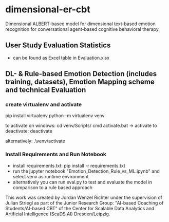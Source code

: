 # dimensional-er-cbt
Dimensional ALBERT-based model for dimensional text-based emotion recognition for conversational agent-based cognitive behavioral therapy.


## User Study Evaluation Statistics

- can be found as Excel table in Evaluation.xlsx

## DL- & Rule-based Emotion Detection (includes training, datasets), Emotion Mapping scheme and technical Evaluation

### create virtualenv and activate
pip install virtualenv
python -m virtualenv venv

to activate on windows: cd venv/Scripts/
cmd activate.bat -> activate
to deactivate: deactivate

alternatively: .\venv\activate

### Install Requirements and Run Notebook
- install requirements.txt: pip install -r requirements.txt
- run the jupyter notebook "Emotion_Detection_Rule_vs_ML.ipynb" and select venv as runtime environment
- alternatively you can run eval.py to test and evaluate the model in comparison to a rule based approach

This work was created by Jordan Wenzel Richter under the supervision of Julian Striegl as part of the Junior Research Group: "AI-based Coaching of Students/AI-based CBT" of the Center for Scalable Data Analytics and Artificial Intelligence (ScaDS.AI) Dresden/Leipzig.
